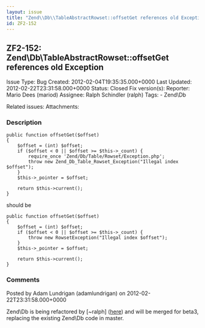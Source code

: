 ```yaml
---
layout: issue
title: "Zend\\Db\\TableAbstractRowset::offsetGet references old Exception"
id: ZF2-152
---
```


ZF2-152: Zend\\Db\\TableAbstractRowset::offsetGet references old Exception
--------------------------------------------------------------------------

 Issue Type: Bug Created: 2012-02-04T19:35:35.000+0000 Last Updated: 2012-02-22T23:31:58.000+0000 Status: Closed Fix version(s): 
 Reporter:  Mario Dees (mariod)  Assignee:  Ralph Schindler (ralph)  Tags: - Zend\\Db
 
 Related issues: 
 Attachments: 
### Description

 
    public function offsetGet($offset)
    {
        $offset = (int) $offset;
        if ($offset < 0 || $offset >= $this->_count) {
            require_once 'Zend/Db/Table/Rowset/Exception.php';
            throw new Zend_Db_Table_Rowset_Exception("Illegal index $offset");
        }
        $this->_pointer = $offset;
    
        return $this->current();
    }


should be

 
    public function offsetGet($offset)
    {
        $offset = (int) $offset;
        if ($offset < 0 || $offset >= $this->_count) {
            throw new RowsetException("Illegal index $offset");
        }
        $this->_pointer = $offset;
    
        return $this->current();
    }


 

 

### Comments

Posted by Adam Lundrigan (adamlundrigan) on 2012-02-22T23:31:58.000+0000

Zend\\Db is being refactored by [~ralph] ([here](https://github.com/ralphschindler/zf2/tree/feature/db-refactor)) and will be merged for beta3, replacing the existing Zend\\Db code in master.

 

 